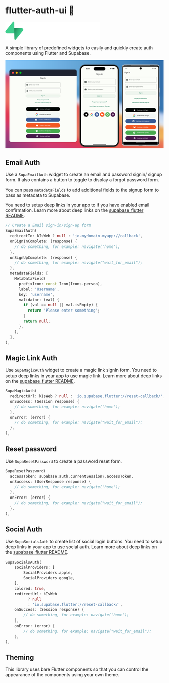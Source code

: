 # flutter-auth-ui :iphone:

<p float="left">
<img src="https://raw.githubusercontent.com/supabase/supabase/master/packages/common/assets/images/supabase-logo-wordmark--dark.png"  width="60%" height="50%" />
</p>
A simple library of predefined widgets to easily and quickly create auth components using Flutter and Supabase.

![Supabase Auth UI](https://raw.githubusercontent.com/supabase-community/flutter-auth-ui/main/.github/images/supabase_auth_ui.png 'UI Sample')

## Email Auth

Use a `SupaEmailAuth` widget to create an email and password signin/ signup form.
It also contains a button to toggle to display a forgot password form.

You can pass `metadataFields` to add additional fields to the signup form to pass as metadata to Supabase.

You need to setup deep links in your app to if you have enabled email confirmation. Learn more about deep links on the [supabase_flutter README](https://pub.dev/packages/supabase_flutter#deep-links).

```dart
// Create a Email sign-in/sign-up form
SupaEmailAuth(
  redirectTo: kIsWeb ? null : 'io.mydomain.myapp://callback',
  onSignInComplete: (response) {
    // do something, for example: navigate('home');
  },
  onSignUpComplete: (response) {
    // do something, for example: navigate("wait_for_email");
  },
  metadataFields: [
    MetaDataField(
      prefixIcon: const Icon(Icons.person),
      label: 'Username',
      key: 'username',
      validator: (val) {
        if (val == null || val.isEmpty) {
          return 'Please enter something';
        }
        return null;
      },
    ),
  ],
),
```

## Magic Link Auth

Use `SupaMagicAuth` widget to create a magic link signIn form. You need to setup deep links in your app to use magic link. Learn more about deep links on the [supabase_flutter README](https://pub.dev/packages/supabase_flutter#deep-links).

```dart
SupaMagicAuth(
  redirectUrl: kIsWeb ? null : 'io.supabase.flutter://reset-callback/',
  onSuccess: (Session response) {
    // do something, for example: navigate('home');
  },
  onError: (error) {
    // do something, for example: navigate("wait_for_email");
  },
),
```

## Reset password

Use `SupaResetPassword` to create a password reset form.

```dart
SupaResetPassword(
  accessToken: supabase.auth.currentSession?.accessToken,
  onSuccess: (UserResponse response) {
    // do something, for example: navigate('home');
  },
  onError: (error) {
    // do something, for example: navigate("wait_for_email");
  },
),
```

## Social Auth

Use `SupaSocialsAuth` to create list of social login buttons. You need to setup deep links in your app to use social auth. Learn more about deep links on the [supabase_flutter README](https://pub.dev/packages/supabase_flutter#deep-links).

```dart
SupaSocialsAuth(
    socialProviders: [
        SocialProviders.apple,
        SocialProviders.google,
    ],
    colored: true,
    redirectUrl: kIsWeb
          ? null
          : 'io.supabase.flutter://reset-callback/',
    onSuccess: (Session response) {
        // do something, for example: navigate('home');
    },
    onError: (error) {
        // do something, for example: navigate("wait_for_email");
    },
),
```

## Theming

This library uses bare Flutter components so that you can control the appearance of the components using your own theme.
